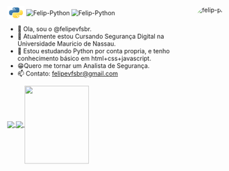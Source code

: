<div style="display: inline_block"><br>
  <img align="center" alt="Felip-Python" height="30" width="40" src="https://raw.githubusercontent.com/devicons/devicon/master/icons/python/python-original.svg">
  <img align="center" alt="Felip-Python" height="30" width="40" src="https://icongr.am/devicon/javascript-original.svg">
  <img align="center" alt="Felip-Python" height="30" width="40" src="https://icongr.am/devicon/html5-original-wordmark.svg">
  <img align="right" alt="felip-pic" height="150" style="border-radius:50px;" src="https://avatarfiles.alphacoders.com/322/322052.jpg">
  




- 👋 Ola, sou o  @felipevfsbr.
- 📖 Atualmente estou Cursando Segurança Digital na Universidade Mauricio de Nassau.
- 🐍 Estou estudando Python por conta propria, e tenho conhecimento básico em html+css+javascript.
- 😁Quero me tornar um Analista de Segurança.
- 📫 Contato: felipevfsbr@gmail.com

<div>
  <a href="https://github.com/felipevfsbr">
  <img height="180em"   align="center" src="https://github-readme-stats.vercel.app/api?username=felipevfsbr&show_icons=true&theme=react&include_all_commits=true&count_private=true"/>
  <img height="180em"  align="center" src="https://github-readme-stats.vercel.app/api/top-langs/?username=felipevfsbr&layout=compact&langs_count=7&theme=react" />

  <img align="center" width="148" height="180" src="https://media1.tenor.com/images/68e8337fb4eb7e40645d832c64762a8b/tenor.gif?itemid=19443613">
</div>



<!---
felipevfsbr/felipevfsbr is a ✨ special ✨ repository because its `README.md` (this file) appears on your GitHub profile.
You can click the Preview link to take a look at your changes.
--->
